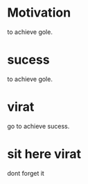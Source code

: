 # Motivation
to achieve gole.
# sucess
to achieve gole.
# virat
go to achieve sucess.
# sit here virat
dont forget it